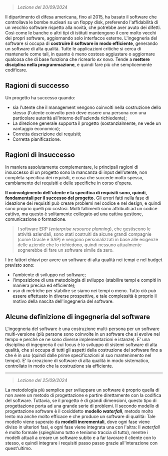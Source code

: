  > *Lezione del 20/09/2024*

Il dipartimento di difesa americana, fino al 2015, ha basato il software che controllava le bombe nucleari su un floppy disk, preferendo l'affidabilità di un vecchio software rispetto alla novità, che potrebbe aver avuto dei difetti. Così come le banche o altri tipi di istituti mantengono il core molto vecchi dei propri software, aggiornando solo interfacce esterne. 
L'ingegneria del software si occupa di **costruire il software in modo efficiente**, generando un software di alta qualità. Tutte le applicazioni critiche si cerca di mantenerle come tali, in quanto è meno costoso aggiustare o aggiornare qualcosa che di base funziona che ricrearlo *ex novo*. Tende a **mettere disciplina nella programmazione**, e quindi fare più che semplicemente codificare.
## Ragioni di successo
Un progetto ha successo quando:
- sia l'utente che il management vengono coinvolti nella costruzione dello stesso (l'utente coinvolto però deve essere una persona con una particolare autorità all'interno dell'azienda richiedente);
- La direzione generale supporta il progetto (sostanzialmente, ne vede un vantaggio economico);
- Corretta descrizione dei requisiti;
- Corretta pianificazione.
## Ragioni di insuccesso
In maniera assolutamente complementare, le principali ragioni di insuccesso di un progetto sono la mancanza di input dell'utente, non completa specifica dei requisiti, e cosa che succede molto spesso, cambiamento dei requisiti e delle specifiche in corso d'opera.

**Il coinvolgimento dell'utente e la specifica di requisiti sono, quindi, fondamentali per il successo del progetto.**
Gli errori fatti nella fase di ideazione dei requisiti può creare problemi nel codice e nel design, e quindi sono proprio quelli più costosi. Molti fallimenti sono attribuiti ad un codice cattivo, ma questo è solitamente collegato ad una cattiva gestione, comunicazione o formazione. 
 > I software ERP (_enterprise resource planning_), che gestiscono le attività aziendali, sono stati costruiti da alcune grandi compagnie (come Oracle e SAP) e vengono personalizzati in base alle esigenze delle aziende che lo richiedono, quindi nessuno attualmente sognerebbe di fare un software simile da zero.
 
I tre fattori chiavi per avere un software di alta qualità nei tempi e nel budget previsto sono:
- l'ambiente di sviluppo nel software;  
- l'imposizione di una metodologia di sviluppo (stabilire tempi e compiti in maniera precisa ed efficiente);
- uso di metriche per stabilire se siamo nei tempi o meno.
Tutto ciò può essere effettuato in diverse prospettive, e tale complessità è proprio il motivo della nascita dell'ingegneria del software.

## Alcune definizione di ingegneria del software
L'ingegneria del software è una costruzione multi-persona per un software multi-versione (più persone sono coinvolte in un software che si evolve nel tempo e perché ce ne sono diverse implementazioni e istanze).
E' una disciplina di ingegneria il cui focus è lo sviluppo di sistemi software di alta qualità, che si occupa di tutti gli aspetti della costruzione del software fino a che è in uso (quindi dalle prime specificazioni al suo mantenimento nel tempo).
E' la creazione di software di alta qualità in modo sistematico, controllato in modo che la costruzione sia efficiente.

---
 > *Lezione del 25/09/2024*

La metodologia più semplice per sviluppare un software è proprio quella di non avere un metodo di progettazione e partire direttamente con la codifica del software.
Tuttavia, se il progetto è di grandi dimensioni, questo tipo di progettazione porta ad una grande serie di problemi.
Il secondo modello di progettazione software è il cosiddetto **modello *waterfall***, metodo molto lento ma anche molto efficace e che produce un software di qualità:
Tale modello viene superato da **modelli incrementali**, dove ogni fase viene diviso in ulteriori fasi, e ogni fase viene integrata una con l'altra:
Il *waterfall* è molto formale (spieghiamo tutto e teniamo traccia di tutto), mentre i modelli attuali a creare un software subito e a far lavorare il cliente con lo stesso, e quindi integrare i requisiti passo passo grazie all'interazione con quest'ultimo.